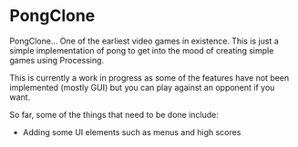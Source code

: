 # PongClone

PongClone... One of the earliest video games in existence.  This is just a simple implementation of pong to get 
into the mood of creating simple games using Processing.

This is currently a work in progress as some of the features have not been implemented (mostly GUI) but you can play against an opponent if you want. 

So far, some of the things that need to be done include: 
* Adding some UI elements such as menus and high scores
